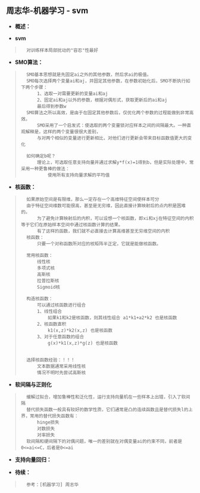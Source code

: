 ## 周志华-机器学习 - svm
- **概述：**
>
>
>
>
>

- **svm**
>       对训练样本局部扰动的"容忍"性最好
>
>
>
>

- **SMO算法：**
>       SMO基本思想就是先固定ai之外的其他参数，然后求ai的极值。
>       SMO每次选择两个变量ai和aj，并固定其他参数，在参数初始化后，SMO不断执行如下两个步骤：
>           1、选取一对需要更新的变量ai和aj
>           2、固定ai和aj以外的参数，根据对偶形式，获取更新后的ai和aj
>           最后得到参数w
>       SMO算法之所以高效，是由于在固定其他参数后，仅优化两个参数的过程能做到非常高效。
>           SMO采用了一个启发式：使选取的两个变量锁对应样本之间的间隔最大。一种直观解释是，这样的两个变量很很大差别，
>           与对两个相似的变量进行更新相比，对他们进行更新会带来目标函数值更大的变化
>
>       如何确定b呢？
>           理论上，可选取任意支持向量并通过求解y*f(x)=1得到b，但是实际处理中，常采用一种更鲁棒的做法：
>               使用所有支持向量求解的平均值
>

- **核函数：**
>       如果原始空间是有限维，那么一定存在一个高维特征空间使样本可分
>       由于特征空间维数可能很高，甚至是无穷维，因此直接计算映射后的点内积是困难的。
>           为了避免计算映射后的内积，可以设想一个核函数，即xi和xj在特征空间的内积等于它们在原始样本空间中通过核函数计算的结果。
>           有了这样的函数，我们就不必直接去计算高维甚至无穷维空间的内积
>       核函数：
>           只要一个对称函数所对应的核矩阵半正定，它就是能做核函数。
>
>       常用核函数：
>           线性核
>           多项式核
>           高斯核
>           拉普拉斯核
>           Sigmoid核
>
>       构造核函数：
>           可以通过核函数进行组合
>           1、线性组合
>               如果k1和k2是核函数，则其线性组合 a1*k1+a2*k2 也是核函数
>           2、核函数直积
>               k1(x,z)*k2(x,z) 也是核函数
>           3、对于任意函数的组合
>               g(x)*k1(x,z)*g(z) 也是核函数
>
>
>       选择核函数经验：！！！
>           文本数据通常采用线性核
>           情况不明时先尝试高斯核
>

- **软间隔与正则化**
>       缓解过拟合，增加鲁棒性和泛化性，运行支持向量机在一些样本上出错，引入了软间隔
>       替代损失函数一般具有较好的数学性质，它们通常是凸的连续函数且是替代损失l的上界，常用的替代损失函数有：
>           hinge损失
>           对数损失
>           对率损失
>       软间隔和硬间隔下的对偶问题，唯一的差别就在对偶变量ai的约束不同，前者是0<=ai<=C，后者是0<=ai
>

- **支持向量回归：**
>       
>
>
>
>
>
>
>
>
>
>

- **待续：**
>       参考：[机器学习] 周志华
>
>
>
>
>
>
>
>
>
>
>
>
>
>
>
>
>
>
>
>
>
>
>
